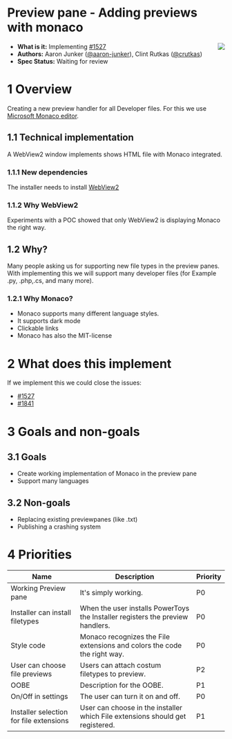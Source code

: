 # **Preview pane - Adding previews with monaco**

<img align="right" src="../images/overview/PT_small.png" />

- **What is it:** Implementing [#1527](https://github.com/microsoft/PowerToys/issues/1527)
- **Authors:** Aaron Junker ([@aaron-junker](https://github.com/aaron-junker)), Clint Rutkas ([@crutkas](https://github.com/crutkas))
- **Spec Status:** Waiting for review

# 1 Overview

Creating a new preview handler for all Developer files. For this we use [Microsoft Monaco editor](https://github.com/microsoft/monaco-editor). 

## 1.1 Technical implementation

A WebView2 window implements shows HTML file with Monaco integrated.

### 1.1.1 New dependencies

The installer needs to install [WebView2](https://developer.microsoft.com/en-us/microsoft-edge/webview2/)

### 1.1.2 Why WebView2

Experiments with a POC showed that only WebView2 is displaying Monaco the right way.

## 1.2 Why?

Many people asking us for supporting new file types in the preview panes. With implementing this we will support many developer files (for Example .py, .php,.cs, and many more).

### 1.2.1 Why Monaco?

* Monaco supports many different language styles. 
* It supports dark mode
* Clickable links
* Monaco has also the MIT-license

# 2 What does this implement

If we implement this we could close the issues:

* [#1527](https://github.com/microsoft/PowerToys/issues/1527)
* [#1841](https://github.com/microsoft/PowerToys/issues/1841)
 
# 3 Goals and non-goals
## 3.1 Goals
 
* Create working implementation of Monaco in the preview pane
* Support many languages
 
## 3.2 Non-goals

* Replacing existing previewpanes (like .txt)
* Publishing a crashing system

# 4 Priorities

|Name|Description|Priority|
|----|-----------|--------|
|Working Preview pane|It's simply working.|P0|
|Installer can install filetypes|When the user installs PowerToys the Installer registers the preview handlers.|P0|
|Style code|Monaco recognizes the File extensions and colors the code the right way.|P0|
|User can choose file previews|Users can attach costum filetypes to preview.|P2|
|OOBE|Description for the OOBE.|P1|
|On/Off in settings|The user can turn it on and off.|P0|
|Installer selection for file extensions|User can choose in the installer which File extensions should get registered.|P1|
